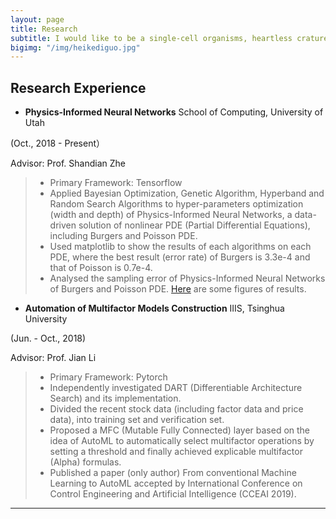 ```yaml
---
layout: page
title: Research
subtitle: I would like to be a single-cell organisms, heartless crature alive.
bigimg: "/img/heikediguo.jpg"
---
```


## Research Experience
- **Physics-Informed Neural Networks**
School of Computing, University of Utah

(Oct., 2018 - Present）

Advisor: Prof. Shandian Zhe
> * Primary Framework: Tensorflow
> * Applied Bayesian Optimization, Genetic Algorithm, Hyperband and Random Search Algorithms to hyper-parameters optimization (width and depth) of Physics-Informed Neural Networks, a data-driven solution of nonlinear PDE (Partial Differential Equations), including Burgers and Poisson PDE.
> * Used matplotlib to show the results of each algorithms on each PDE, where the best result (error rate) of Burgers is 3.3e-4 and that of Poisson is 0.7e-4. 
> * Analysed the sampling error of Physics-Informed Neural Networks of Burgers and Poisson PDE.
[Here](Burgers_and_Poisson_10.pdf) are some figures of results.


- **Automation of Multifactor Models Construction**
IIIS, Tsinghua University     

(Jun. - Oct., 2018)

Advisor: Prof. Jian Li
> * Primary Framework: Pytorch
> * Independently investigated DART (Differentiable Architecture Search) and its implementation.
> * Divided the recent stock data (including factor data and price data), into training set and verification set.
> * Proposed a MFC (Mutable Fully Connected) layer based on the idea of AutoML to automatically select multifactor operations by setting a threshold and finally achieved explicable multifactor (Alpha) formulas.
> * Published a paper (only author) From conventional Machine Learning to AutoML accepted by International Conference on Control Engineering and Artificial Intelligence (CCEAI 2019).

---
